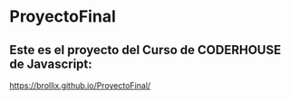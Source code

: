 # ProyectoFinal

## Este es el proyecto del Curso de CODERHOUSE de Javascript:

https://brollix.github.io/ProyectoFinal/
